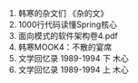 1. 韩寒的杂文们 《杂的文》
2. 1000行代码读懂Spring核心
3. 面向模式的软件架构卷4.pdf
4. 韩寒MOOK4：不散的宴席
5. 文学回忆录 1989-1994 下 木心
6. 文学回忆录 1989-1994 上 木心

